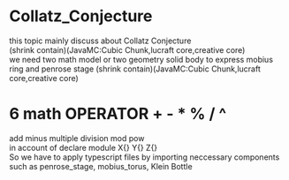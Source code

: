 # Collatz_Conjecture
this topic mainly discuss about Collatz Conjecture <br>
(shrink contain)(JavaMC:Cubic Chunk,lucraft core,creative core) <br>
we need two math model or two geometry solid body to express mobius ring and penrose stage 
(shrink contain)(JavaMC:Cubic Chunk,lucraft core,creative core)<br>
# 6 math OPERATOR + - * % / ^ 

add minus multiple division mod pow <br>
in account of declare module X{} Y{} Z{} <br>
So we have to apply typescript files by importing neccessary components <br>
such as penrose_stage, mobius_torus, Klein Bottle <br>

